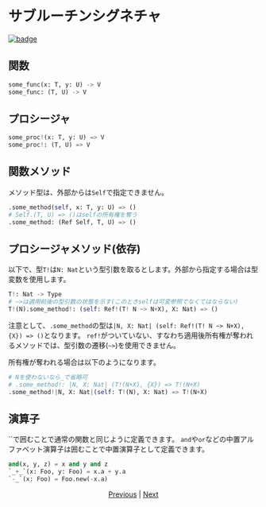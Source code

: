 # サブルーチンシグネチャ

[![badge](https://img.shields.io/endpoint.svg?url=https%3A%2F%2Fgezf7g7pd5.execute-api.ap-northeast-1.amazonaws.com%2Fdefault%2Fsource_up_to_date%3Fowner%3Derg-lang%26repos%3Derg%26ref%3Dmain%26path%3Ddoc/EN/syntax/22_subroutine.md%26commit_hash%3Dddcbe9859e56d63bb3dd001be216cd4343e1771e)](https://gezf7g7pd5.execute-api.ap-northeast-1.amazonaws.com/default/source_up_to_date?owner=erg-lang&repos=erg&ref=main&path=doc/EN/syntax/22_subroutine.md&commit_hash=ddcbe9859e56d63bb3dd001be216cd4343e1771e)

## 関数

```python
some_func(x: T, y: U) -> V
some_func: (T, U) -> V
```

## プロシージャ

```python
some_proc!(x: T, y: U) => V
some_proc!: (T, U) => V
```

## 関数メソッド

メソッド型は、外部からは`Self`で指定できません。

```python
.some_method(self, x: T, y: U) => ()
# Self.(T, U) => ()はselfの所有権を奪う
.some_method: (Ref Self, T, U) => ()
```

## プロシージャメソッド(依存)

以下で、型`T!`は`N: Nat`という型引数を取るとします。外部から指定する場合は型変数を使用します。

```python
T!: Nat -> Type
# ~>は適用前後の型引数の状態を示す(このときselfは可変参照でなくてはならない)
T!(N).some_method!: (self: Ref!(T! N ~> N+X), X: Nat) => ()
```

注意として、`.some_method`の型は`|N, X: Nat| (self: Ref!(T! N ~> N+X), {X}) => ()`となります。
`ref!`がついていない、すなわち適用後所有権が奪われるメソッドでは、型引数の遷移(`~>`)を使用できません。

所有権が奪われる場合は以下のようになります。

```python
# Nを使わないなら_で省略可
# .some_method!: |N, X: Nat| (T!(N+X), {X}) => T!(N+X)
.some_method!|N, X: Nat|(self: T!(N), X: Nat) => T!(N+X)
```

## 演算子

``で囲むことで通常の関数と同じように定義できます。
`and`や`or`などの中置アルファベット演算子は囲むことで中置演算子として定義できます。

```python
and(x, y, z) = x and y and z
`_+_`(x: Foo, y: Foo) = x.a + y.a
`-_`(x: Foo) = Foo.new(-x.a)
```

<p align='center'>
    <a href='./21_lambda.md'>Previous</a> | <a href='./23_closure.md'>Next</a>
</p>
